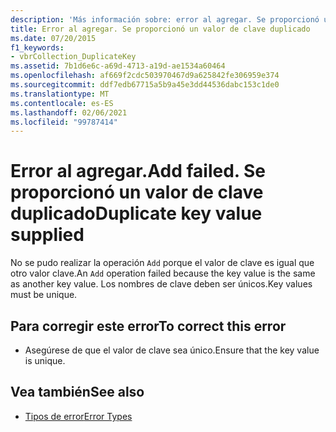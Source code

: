 ```yaml
---
description: 'Más información sobre: error al agregar. Se proporcionó un valor de clave duplicado'
title: Error al agregar. Se proporcionó un valor de clave duplicado
ms.date: 07/20/2015
f1_keywords:
- vbrCollection_DuplicateKey
ms.assetid: 7b1d6e6c-a69d-4713-a19d-ae1534a60464
ms.openlocfilehash: af669f2cdc503970467d9a625842fe306959e374
ms.sourcegitcommit: ddf7edb67715a5b9a45e3dd44536dabc153c1de0
ms.translationtype: MT
ms.contentlocale: es-ES
ms.lasthandoff: 02/06/2021
ms.locfileid: "99787414"
---
```

# <a name="add-failed-duplicate-key-value-supplied"></a><span data-ttu-id="2c7ec-105">Error al agregar.</span><span class="sxs-lookup"><span data-stu-id="2c7ec-105">Add failed.</span></span> <span data-ttu-id="2c7ec-106">Se proporcionó un valor de clave duplicado</span><span class="sxs-lookup"><span data-stu-id="2c7ec-106">Duplicate key value supplied</span></span>

<span data-ttu-id="2c7ec-107">No se pudo realizar la operación `Add` porque el valor de clave es igual que otro valor clave.</span><span class="sxs-lookup"><span data-stu-id="2c7ec-107">An `Add` operation failed because the key value is the same as another key value.</span></span> <span data-ttu-id="2c7ec-108">Los nombres de clave deben ser únicos.</span><span class="sxs-lookup"><span data-stu-id="2c7ec-108">Key values must be unique.</span></span>  
  
## <a name="to-correct-this-error"></a><span data-ttu-id="2c7ec-109">Para corregir este error</span><span class="sxs-lookup"><span data-stu-id="2c7ec-109">To correct this error</span></span>  
  
- <span data-ttu-id="2c7ec-110">Asegúrese de que el valor de clave sea único.</span><span class="sxs-lookup"><span data-stu-id="2c7ec-110">Ensure that the key value is unique.</span></span>  
  
## <a name="see-also"></a><span data-ttu-id="2c7ec-111">Vea también</span><span class="sxs-lookup"><span data-stu-id="2c7ec-111">See also</span></span>

- [<span data-ttu-id="2c7ec-112">Tipos de error</span><span class="sxs-lookup"><span data-stu-id="2c7ec-112">Error Types</span></span>](../programming-guide/language-features/error-types.md)
